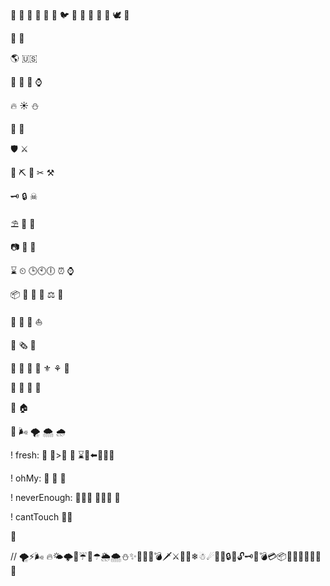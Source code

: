 🐢 🦃 🐌 🐬 🐂 🐺  🐦 🐔 🐓 🐣 🐤 🐧 🕊 🐥

🐊 🐲

🌎 🇺🇸

🔮 💎 💍 ⌚ 

🔥 ☀ ⛄

📡 🔭

🛡 ⚔

🔧 ⛏ 🔨 ✂ ⚒

🗝 🔒 ☠

⛱ 🎈 🎊

📷 💾 🔋

⌛ ⏲ 🕒🕙🕕 ⏰ ⌚

📦 🐉 🍆 👶 ⚖ 💉

🚕 🚌 🚁 ⛵ 

📰 🗞️ 📜

🌷 💮 🌼 🌺 ⚜️ ⚘ 🌹

🍎 🍓 🍅 🍊

🏡 🏠 

💨 🌬️ 🌪 🌨 🌧 

! fresh:
📖 👶>👵 🔄    ⌛💺⬅️👑🔔💨

! ohMy:
🦁 🐯 🐻

! neverEnough:
🔔🐮🔔 🔔🐮🔔     🐄

! cantTouch
🔨⏰

🚜

// 🌪⚡🌬 🔥🌤🌩🌟☔🌈☂🌦🌨⛄✨🎋🎍🌋💣🗡⚔🔫💧❄☃☄🌊🚚🔒🔐🔓🗝🏦💣💳📦💼🔦🔧🔨🔩🔪🔫
